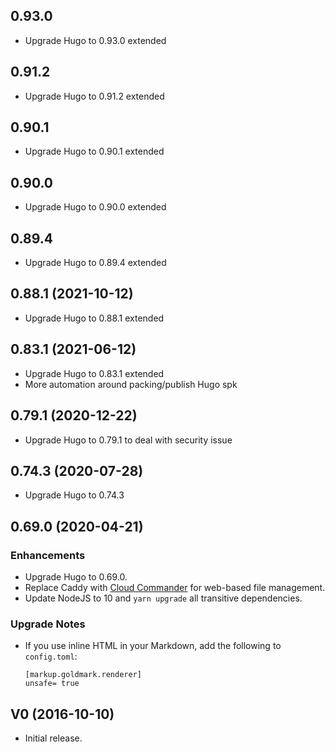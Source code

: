 ## 0.93.0

* Upgrade Hugo to 0.93.0 extended

## 0.91.2

* Upgrade Hugo to 0.91.2 extended

## 0.90.1

* Upgrade Hugo to 0.90.1 extended

## 0.90.0

* Upgrade Hugo to 0.90.0 extended

## 0.89.4

* Upgrade Hugo to 0.89.4 extended

## 0.88.1 (2021-10-12)

* Upgrade Hugo to 0.88.1 extended

## 0.83.1 (2021-06-12)

* Upgrade Hugo to 0.83.1 extended
* More automation around packing/publish Hugo spk

## 0.79.1 (2020-12-22)

* Upgrade Hugo to 0.79.1 to deal with security issue

## 0.74.3 (2020-07-28)

* Upgrade Hugo to 0.74.3

## 0.69.0 (2020-04-21)

### Enhancements

* Upgrade Hugo to 0.69.0.
* Replace Caddy with [Cloud Commander](https://cloudcmd.io/) for
  web-based file management.
* Update NodeJS to 10 and `yarn upgrade` all transitive dependencies.

### Upgrade Notes

* If you use inline HTML in your Markdown, add the following to `config.toml`:

  ```
  [markup.goldmark.renderer]
  unsafe= true
  ```

## V0 (2016-10-10)

* Initial release.
